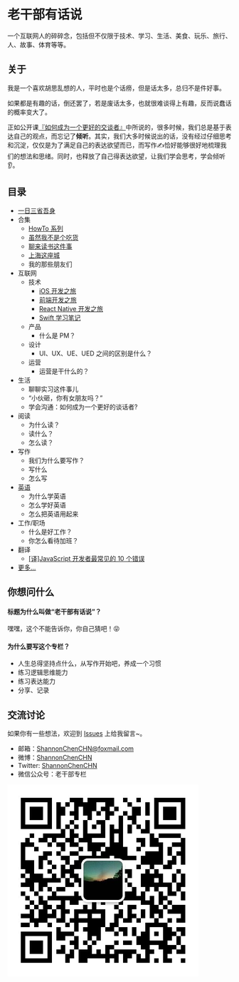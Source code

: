 
# 老干部有话说
一个互联网人的碎碎念，包括但不仅限于技术、学习、生活、美食、玩乐、旅行、人、故事、体育等等。


## 关于
我是一个喜欢胡思乱想的人，平时也是个话痨，但是话太多，总归不是件好事。

如果都是有趣的话，倒还罢了，若是废话太多，也就很难谈得上有趣，反而说蠢话的概率变大了。

正如公开课[『如何成为一个更好的交谈者』](http://open.163.com/movie/2016/3/F/E/MBFLN6BJF_MBFLNJGFE.html)中所说的，很多时候，我们总是基于表达自己的观点，而忘记了**倾听**。其实，我们大多时候说出的话，没有经过仔细思考和沉淀，仅仅是为了满足自己的表达欲望而已，而写作✍️恰好能够很好地梳理我们的想法和思绪。同时，也释放了自己得表达欲望，让我们学会思考，学会倾听👂。


## 目录
- [一日三省吾身](https://github.com/ShannonChenCHN/eureka/issues/31)
- 合集
  - [HowTo 系列](https://github.com/ShannonChenCHN/HowTo)
  - [虽然我不是个吃货](https://github.com/ShannonChenCHN/eureka/issues/58)
  - [聊来读书这件事](https://github.com/ShannonChenCHN/eureka/issues/19)
  - [上海这座城](https://github.com/ShannonChenCHN/eureka/issues/52)
  - 我的那些朋友们
- 互联网
  - 技术
    - [iOS 开发之旅](https://github.com/ShannonChenCHN/iOSLevelingUp)
    - [前端开发之旅](https://github.com/ShannonChenCHN/AFrontEndWebDevTour)
    - [React Native 开发之旅](https://github.com/ShannonChenCHN/AFrontEndWebDevTour/blob/master/React-Native/README.md)
    - [Swift 学习笔记](https://github.com/ShannonChenCHN/ASwiftTour)
  - 产品
    - 什么是 PM？
  - 设计
    - UI、UX、UE、UED 之间的区别是什么？
  - 运营
    - 运营是干什么的？
- 生活
  - 聊聊实习这件事儿
  - “小伙砸，你有女朋友吗？”
  - 学会沟通：如何成为一个更好的谈话者?
- 阅读
  - 为什么读？
  - 读什么？
  - 怎么读？
- 写作
  - 我们为什么要写作？
  - 写什么
  - 怎么写
- [英语](https://github.com/ShannonChenCHN/eureka/issues/14)
  - 为什么学英语
  - 怎么学好英语
  - 怎么把英语用起来
- 工作/职场
  - 什么是好工作？
  - 你怎么看待加班？
- 翻译
  - [\[译\]JavaScript 开发者最常见的 10 个错误](https://github.com/ShannonChenCHN/eureka/issues/54)
- [更多...](https://github.com/ShannonChenCHN/eureka/issues?page=2&q=is%3Aissue+is%3Aopen)


## 你想问什么
#### 标题为什么叫做“老干部有话说”？
嘿嘿，这个不能告诉你，你自己猜吧！😝

#### 为什么要写这个专栏？
- 人生总得坚持点什么，从写作开始吧，养成一个习惯
- 练习逻辑思维能力
- 练习表达能力
- 分享、记录



## 交流讨论
如果你有一些想法，欢迎到 [Issues](https://github.com/ShannonChenCHN/eureka/issues/new) 上给我留言~。

- 邮箱：ShannonChenCHN@foxmail.com
- 微博：[ShannonChenCHN](http://weibo.com/u/2034207895)
- Twitter: [ShannonChenCHN](https://twitter.com/ShannonChenCHN)
- 微信公众号：老干部专栏

![老干部专栏](./src/qrcode_for_gh_cc686217be41_430.jpg)

